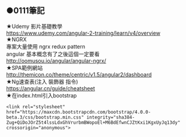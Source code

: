 ## ●0111筆記
★Udemy 影片基礎教學<br />
https://www.udemy.com/angular-2-training/learn/v4/overview<br />
★NGRX<br />
專案大量使用 ngrx redux pattern<br />
angular 基本概念有了之後這個一定要看<br />
http://oomusou.io/angular/angular-ngrx/<br />
★SPA範例網站<br />
http://themicon.co/theme/centric/v1.5/angular2/dashboard<br />
★Ng速查表(注入 裝飾器 指令)<br />
https://angular.cn/guide/cheatsheet<br />
★在index.html引入bootstrap
```
<link rel="stylesheet" href="https://maxcdn.bootstrapcdn.com/bootstrap/4.0.0-beta.3/css/bootstrap.min.css" integrity="sha384-Zug+QiDoJOrZ5t4lssLdxGhVrurbmBWopoEl+M6BdEfwnCJZtKxi1KgxUyJq13dy" crossorigin="anonymous">
```
